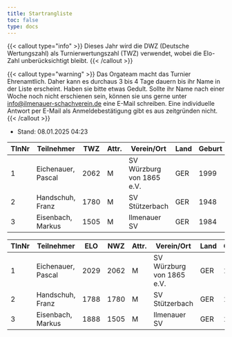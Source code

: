 ```yaml
---
title: Startrangliste
toc: false
type: docs
---
```


{{< callout type="info" >}}
Dieses Jahr wird die DWZ (Deutsche Wertungszahl) als Turnierwertungszahl (TWZ) verwendet, wobei die Elo-Zahl unberücksichtigt bleibt.
{{< /callout >}}

{{< callout type="warning" >}}
Das Orgateam macht das Turnier Ehrenamtlich. Daher kann es durchaus 3 bis 4 Tage dauern bis ihr Name in der Liste erscheint. Haben sie bitte etwas Gedult. Sollte ihr Name nach einer Woche noch nicht erschienen sein, können sie uns gerne unter [info@ilmenauer-schachverein.de](mailto:info@ilmenauer-schachverein.de) eine E-Mail schreiben. Eine individuelle Antwort per E-Mail als Anmeldebestätigung gibt es aus zeitgründen nicht.
{{< /callout >}}


- Stand: 08.01.2025 04:23



| TlnNr | Teilnehmer          | TWZ  | Attr. | Verein/Ort                    | Land | Geburt |
|-------|----------------------|------|-------|-------------------------------|------|--------|
| 1     | Eichenauer, Pascal   | 2062 | M     | SV Würzburg von 1865 e.V.     | GER  | 1999   |
| 2     | Handschuh, Franz     | 1780 | M     | SV Stützerbach                | GER  | 1948   |
| 3     | Eisenbach, Markus    | 1505 | M     | Ilmenauer SV                  | GER  | 1984   |






| TlnNr | Teilnehmer          | ELO  | NWZ  | Attr. | Verein/Ort                 | Land | Geburt | FideKenn. | PKZ       |
|-------|----------------------|------|------|-------|----------------------------|------|--------|-----------|-----------|
| 1     | Eichenauer, Pascal   | 2029 | 2062 | M     | SV Würzburg von 1865 e.V.  | GER  | 1999   | 12991848  | 10276112  |
| 2     | Handschuh, Franz     | 1788 | 1780 | M     | SV Stützerbach             | GER  | 1948   | 34602615  | 10073513  |
| 3     | Eisenbach, Markus    | 1888 | 1505 | M     | Ilmenauer SV               | GER  | 1984   | 34663630  | 10043553  |